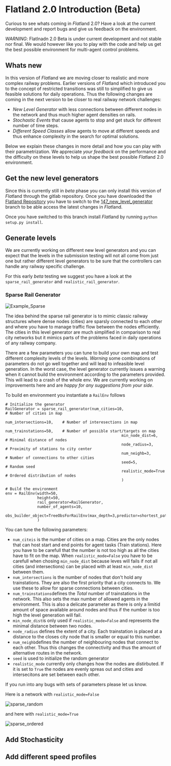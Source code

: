# Flatland 2.0 Introduction (Beta)

Curious to see whats coming in *Flat*land 2.0? Have a look at the current development and report bugs and give us feedback on the environment.

*WARNING*: Flatlnadn 2.0 Beta is under current development and not stable nor final. We would however like you to play with the code and help us get the best possible environment for multi-agent control problems.

## Whats new

In this version of *Flat*land we are moving closer to realistic and more complex railway problems. Earlier versions of *Flat*land which introduced you to the concept of restricted transitions was still to simplified to give us feasible solutions for daily operations. Thus the following changes are coming in the next version to be closer to real railway network challenges:

- *New Level Generator* with less connections between different nodes in the network and thus much higher agent densities on rails.
- *Stochastic Events* that cause agents to stop and get stuck for different number of time steps.
- *Different Speed Classes* allow agents to move at different speeds and thus enhance complexity in the search for optimal solutions.

Below we explain these changes in more detail and how you can play with their parametrization. We appreciate *your feedback* on the performance and the difficulty on these levels to help us shape the best possible *Flat*land 2.0 environment.

## Get the new level generators
Since this is currently still in *beta* phase you can only install this version of *Flat*land through the gitlab repository. Once you have downloaded the [Flatland Repository](https://gitlab.aicrowd.com/flatland/flatland) you have to switch to the [147_new_level_generator](https://gitlab.aicrowd.com/flatland/flatland/tree/147_new_level_generator) branch to be able access the latest changes in *Flat*land.

Once you have switched to this branch install *Flat*land by running `python setup.py install`.

## Generate levels

We are currently working on different new level generators and you can expect that the levels in the submission testing will not all come from just one but rather different level generators to be sure that the controllers can handle any railway specific challenge.

For this early *beta* testing we suggest you have a look at the `sparse_rail_generator` and `realistic_rail_generator`.

### Sparse Rail Generator
![Example_Sparse](https://i.imgur.com/DP8sIyx.png)

The idea behind the sparse rail generator is to mimic classic railway structures where dense nodes (cities) are sparsly connected to each other and where you have to manage traffic flow between the nodes efficiently. The cities in this level generator are much simplified in comparison to real city networks but it mimics parts of the problems faced in daily operations of any railway company.

There are a few parameters you can tune to build your own map and test different complexity levels of the levels. *Warning* some combinations of parameters do not go well together and will lead to infeasible level generation. In the worst case, the level generator currently issues a warning when it cannot build the environment according to the parameters provided. This will lead to a crash of the whole env. We are currently working on improvements here and are *happy for any suggestions from your side*.

To build en environment you instantiate a `RailEnv` follows

```
# Initialize the generator
RailGenerator = sparse_rail_generator(num_cities=10,                        # Number of cities in map
                                                   num_intersections=10,    # Number of interesections in map
                                                   num_trainstations=50,    # Number of possible start/targets on map
                                                   min_node_dist=6,         # Minimal distance of nodes
                                                   node_radius=3,           # Proximity of stations to city center
                                                   num_neighb=3,            # Number of connections to other cities
                                                   seed=5,                  # Random seed
                                                   realistic_mode=True      # Ordered distribution of nodes
                                                   )

# Build the environment
env = RailEnv(width=50,
              height=50,
              rail_generator=RailGenerator,
              number_of_agents=10,
              obs_builder_object=TreeObsForRailEnv(max_depth=3,predictor=shortest_path_predictor)
              )
```

You can tune the following parameters:

- `num_citeis` is the number of cities on a map. Cities are the only nodes that can host start and end points for agent tasks (Train stations). Here you have to be carefull that the number is not too high as all the cities have to fit on the map. When `realistic_mode=False` you have to be carefull when chosing `min_node_dist` because leves will fails if not all cities (and intersections) can be placed with at least `min_node_dist` between them.
- `num_intersections` is the number of nodes that don't hold any trainstations. They are also the first priority that a city connects to. We use these to allow for sparse connections between cities.
- `num_trainstations`defines the *Total* number of trainstations in the network. This also sets the max number of allowed agents in the environment. This is also a delicate parameter as there is only a limitid amount of space available around nodes and thus if the number is too high the level generation will fail.
- `min_node_dist`is only used if `realistic_mode=False` and represents the minimal distance between two nodes.
- `node_radius` defines the extent of a city. Each trainstation is placed at a distance to the closes city node that is smaller or equal to this number.
- `num_neighb`defines the number of neighbouring nodes that connect to each other. Thus this changes the connectivity and thus the amount of alternative routes in the network.
- `seed` is used to initialize the random generator
- `realistic_mode` currently only changes how the nodes are distirbuted. If it is set to `True` the nodes are evenly spreas out and cities and intersecitons are set between each other.

If you run into any bugs with sets of parameters please let us know.

Here is a network with `realistic_mode=False`

![sparse_random](https://i.imgur.com/Xg7nifF.png)

and here with `realistic_mode=True`

![sparse_ordered](https://i.imgur.com/jyA7Pt4.png)

## Add Stochasticity

## Add different speed profiles
